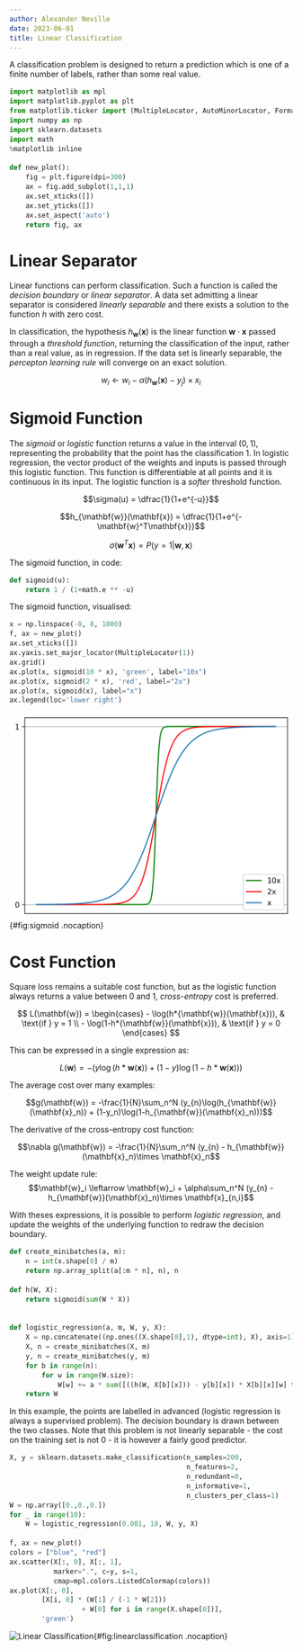 ```yaml
---
author: Alexander Neville
date: 2023-06-01
title: Linear Classification
---
```


A classification problem is designed to return a prediction which is one
of a finite number of labels, rather than some real value.

```python
import matplotlib as mpl
import matplotlib.pyplot as plt
from matplotlib.ticker import (MultipleLocator, AutoMinorLocator, FormatStrFormatter)
import numpy as np
import sklearn.datasets
import math
%matplotlib inline

def new_plot():
    fig = plt.figure(dpi=300)
    ax = fig.add_subplot(1,1,1)
    ax.set_xticks([])
    ax.set_yticks([])
    ax.set_aspect('auto')
    return fig, ax
```

# Linear Separator

Linear functions can perform classification. Such a function is called
the _decision boundary_ or _linear separator_. A data set admitting a
linear separator is considered _linearly separable_ and there exists a
solution to the function $h$ with zero cost.

In classification, the hypothesis $h_{\mathbf{w}}(\mathbf{x})$ is the
linear function $\mathbf{w}\cdot\mathbf{x}$ passed through a _threshold
function_, returning the classification of the input, rather than a real
value, as in regression. If the data set is linearly separable, the
_percepton learning rule_ will converge on an exact solution.

$$w_i \leftarrow w_i - \alpha (h_{\mathbf{w}}(\mathbf{x}) - y_j) \times x_{i}$$

# Sigmoid Function

The _sigmoid_ or _logistic_ function returns a value in the interval
$(0,1)$, representing the probability that the point has the
classification 1. In logistic regression, the vector product of the
weights and inputs is passed through this logistic function. This
function is differentiable at all points and it is continuous in its
input. The logistic function is a _softer_ threshold function.

$$\sigma(u) = \dfrac{1}{1+e^{-u}}$$

$$h_{\mathbf{w}}(\mathbf{x}) = \dfrac{1}{1+e^{-\mathbf{w}^T\mathbf{x}}}$$

$$\sigma(\mathbf{w}^T\mathbf{x}) = P(y=1|\mathbf{w},\mathbf{x})$$

The sigmoid function, in code:

```python
def sigmoid(u):
    return 1 / (1+math.e ** -u)
```

The sigmoid function, visualised:

```python
x = np.linspace(-8, 8, 1000)
f, ax = new_plot()
ax.set_xticks([])
ax.yaxis.set_major_locator(MultipleLocator(1))
ax.grid()
ax.plot(x, sigmoid(10 * x), 'green', label="10x")
ax.plot(x, sigmoid(2 * x), 'red', label="2x")
ax.plot(x, sigmoid(x), label="x")
ax.legend(loc='lower right')
```

![Sigmoid Function](../res/classification_6_1.png){#fig:sigmoid
.nocaption}

# Cost Function

Square loss remains a suitable cost function, but as the logistic
function always returns a value between 0 and 1, _cross-entropy_ cost is
preferred.

$$
L(\mathbf{w}) = \begin{cases} - \log(h*{\mathbf{w}}(\mathbf{x})), &
\text{if } y = 1 \\ - \log(1-h*{\mathbf{w}}(\mathbf{x})), & \text{if } y
= 0 \end{cases}
$$

This can be expressed in a single expression as:

$$
L(\mathbf{w}) = -(y\log(h*{\mathbf{w}}(\mathbf{x})) +
(1-y)\log(1-h*{\mathbf{w}}(\mathbf{x})))
$$

The average cost over many examples:

$$g(\mathbf{w}) = -\frac{1}{N}\sum_n^N (y_{n}\log(h_{\mathbf{w}}(\mathbf{x}_n)) + (1-y_n)\log(1-h_{\mathbf{w}}(\mathbf{x}_n)))$$

The derivative of the cross-entropy cost function:

$$\nabla g(\mathbf{w}) = -\frac{1}{N}\sum_n^N (y_{n} - h_{\mathbf{w}}(\mathbf{x}_n)\times \mathbf{x}_n$$

The weight update rule:
$$\mathbf{w}_i \leftarrow \mathbf{w}_i + \alpha\sum_n^N (y_{n} - h_{\mathbf{w}}(\mathbf{x}_n)\times \mathbf{x}_{n,i}$$

With theses expressions, it is possible to perform _logistic
regression_, and update the weights of the underlying function to redraw
the decision boundary.

```python
def create_minibatches(a, m):
    n = int(x.shape[0] / m)
    return np.array_split(a[:m * n], n), n

def h(W, X):
    return sigmoid(sum(W * X))


def logistic_regression(a, m, W, y, X):
    X = np.concatenate((np.ones((X.shape[0],1), dtype=int), X), axis=1)
    X, n = create_minibatches(X, m)
    y, n = create_minibatches(y, m)
    for b in range(n):
        for w in range(W.size):
            W[w] += a * sum([((h(W, X[b][x])) - y[b][x]) * X[b][x][w] for x in range(X[b].shape[0])])
    return W
```

In this example, the points are labelled in advanced (logistic
regression is always a supervised problem). The decision boundary is
drawn between the two classes. Note that this problem is not linearly
separable - the cost on the training set is not 0 - it is however a
fairly good predictor.

```python
X, y = sklearn.datasets.make_classification(n_samples=200,
                                            n_features=2,
                                            n_redundant=0,
                                            n_informative=1,
                                            n_clusters_per_class=1)
W = np.array([0.,0.,0.])
for _ in range(10):
    W = logistic_regression(0.001, 10, W, y, X)

f, ax = new_plot()
colors = ["blue", "red"]
ax.scatter(X[:, 0], X[:, 1],
           marker=".", c=y, s=1,
           cmap=mpl.colors.ListedColormap(colors))
ax.plot(X[:, 0],
        [X[i, 0] * (W[1] / (-1 * W[2]))
                  + W[0] for i in range(X.shape[0])],
        'green')
```

![Linear
Classification](../res/classification_10_1.png){#fig:linearclassification
.nocaption}
